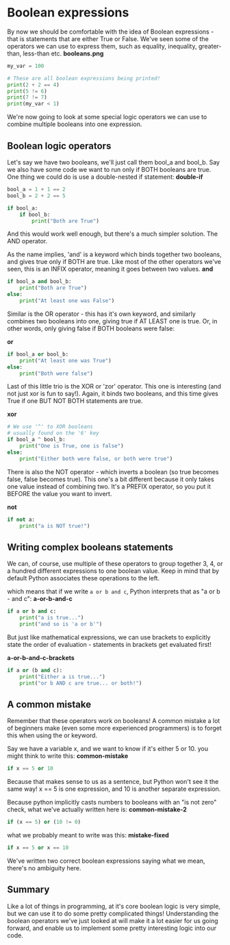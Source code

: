 # Boolean expressions
By now we should be comfortable with the idea of Boolean expressions - that is statements that are either True or False. We've seen some of the operators we can use to express them, such as equality, inequality, greater-than, less-than etc.
**booleans.png**
``` py
my_var = 100

# These are all boolean expressions being printed!
print(2 + 2 == 4)
print(5 != 6)
print(7 != 7)
print(my_var < 1)
```

We're now going to look at some special logic operators we can use to combine multiple booleans into one expression.

## Boolean logic operators
Let's say we have two booleans, we'll just call them bool_a and bool_b. Say we also have some code we want to run only if BOTH booleans are true. One thing we could do is use a double-nested if statement:
**double-if**
``` py
bool_a = 1 + 1 == 2
bool_b = 2 + 2 == 5

if bool_a:
    if bool_b:
        print("Both are True")
```
And this would work well enough, but there's a much simpler solution. The AND operator.

As the name implies, 'and' is a keyword which binds together two booleans, and gives true only if BOTH are true. Like most of the other operators we've seen, this is an INFIX operator, meaning it goes between two values.
**and**
``` py
if bool_a and bool_b:
    print("Both are True")
else:
    print("At least one was False")
```

Similar is the OR operator - this has it's own keyword, and similarly combines two booleans into one, giving true if AT LEAST one is true. Or, in other words, only giving false if BOTH booleans were false:

**or**
``` py
if bool_a or bool_b:
    print("At least one was True")
else:
    print("Both were false")
```

Last of this little trio is the XOR or 'zor' operator. This one is interesting (and not just xor is fun to say!). Again, it binds two booleans, and this time gives True if one BUT NOT BOTH statements are true.

**xor**
``` py
# We use '^' to XOR booleans
# usually found on the '6' key
if bool_a ^ bool_b:
    print("One is True, one is false")
else:
    print("Either both were false, or both were true")
```

There is also the NOT operator - which inverts a boolean (so true becomes false, false becomes true). This one's a bit different because it only takes one value instead of combining two. It's a PREFIX operator, so you put it BEFORE the value you want to invert.

**not**
``` py
if not a:
    print("a is NOT true!")
```

## Writing complex booleans statements
We can, of course, use multiple of these operators to group together 3, 4, or a hundred different expressions to one boolean value. Keep in mind that by default Python associates these operations to the left.

which means that if we write `a or b and c`, Python interprets that as "a or b - and c":
**a-or-b-and-c**
``` py
if a or b and c:
    print("a is true...")
    print("and so is 'a or b'")
```

But just like mathematical expressions, we can use brackets to explicitly state the order of evaluation - statements in brackets get evaluated first!

**a-or-b-and-c-brackets**
``` py
if a or (b and c):
    print("Either a is true...")
    print("or b AND c are true... or both!")
```
## A common mistake
Remember that these operators work on booleans! A common mistake a lot of beginners make (even some more experienced programmers) is to forget this when using the or keyword.

Say we have a variable x, and we want to know if it's either 5 or 10. you might think to write this:
**common-mistake**
``` py
if x == 5 or 10
```
Because that makes sense to us as a sentence, but Python won't see it the same way! x == 5 is one expression, and 10 is another separate expression.

Because python implicitly casts numbers to booleans with an "is not zero" check, what we've actually written here is:
**common-mistake-2**
``` py
if (x == 5) or (10 != 0)
```

what we probably meant to write was this:
**mistake-fixed**
``` py
if x == 5 or x == 10
```
We've written two correct boolean expressions saying what we mean, there's no ambiguity here.

## Summary 
Like a lot of things in programming, at it's core boolean logic is very simple, but we can use it to do some pretty complicated things! Understanding the boolean operators we've just looked at will make it a lot easier for us going forward, and enable us to implement some pretty interesting logic into our code.